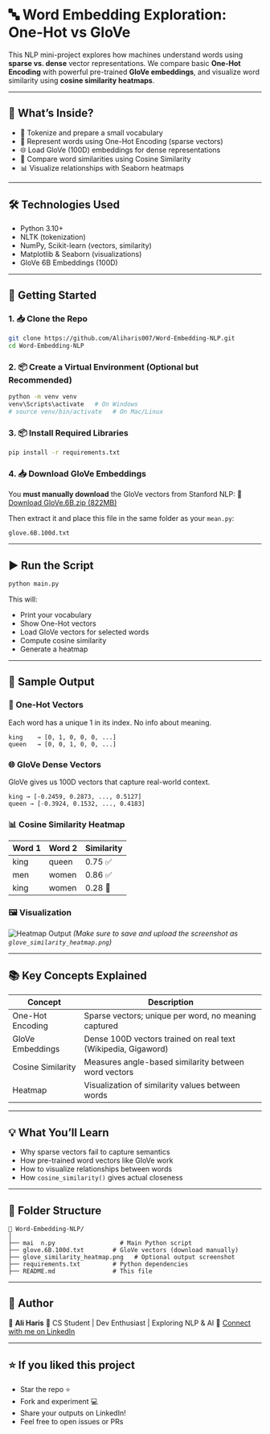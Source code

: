 # 🔤 Word Embedding Exploration: One-Hot vs GloVe

This NLP mini-project explores how machines understand words using **sparse vs. dense** vector representations. We compare basic **One-Hot Encoding** with powerful pre-trained **GloVe embeddings**, and visualize word similarity using **cosine similarity heatmaps**.

---

## 📌 What’s Inside?

- 🧠 Tokenize and prepare a small vocabulary
- 🔳 Represent words using One-Hot Encoding (sparse vectors)
- 🌐 Load GloVe (100D) embeddings for dense representations
- 📏 Compare word similarities using Cosine Similarity
- 📊 Visualize relationships with Seaborn heatmaps

---

## 🛠️ Technologies Used

- Python 3.10+
- NLTK (tokenization)
- NumPy, Scikit-learn (vectors, similarity)
- Matplotlib & Seaborn (visualizations)
- GloVe 6B Embeddings (100D)

---

## 🚀 Getting Started

### 1. 📥 Clone the Repo

```bash
git clone https://github.com/Aliharis007/Word-Embedding-NLP.git
cd Word-Embedding-NLP
````

### 2. 📦 Create a Virtual Environment (Optional but Recommended)

```bash
python -m venv venv
venv\Scripts\activate   # On Windows
# source venv/bin/activate   # On Mac/Linux
```

### 3. 📦 Install Required Libraries

```bash
pip install -r requirements.txt
```

### 4. 📥 Download GloVe Embeddings

You **must manually download** the GloVe vectors from Stanford NLP:
📎 [Download GloVe.6B.zip (822MB)](https://nlp.stanford.edu/data/glove.6B.zip)

Then extract it and place this file in the same folder as your `mean.py`:

```
glove.6B.100d.txt
```

---

## ▶️ Run the Script

```bash
python main.py
```

This will:

* Print your vocabulary
* Show One-Hot vectors
* Load GloVe vectors for selected words
* Compute cosine similarity
* Generate a heatmap

---

## 🧪 Sample Output

### 🔳 One-Hot Vectors

Each word has a unique 1 in its index. No info about meaning.

```
king    → [0, 1, 0, 0, 0, ...]
queen   → [0, 0, 1, 0, 0, ...]
```

### 🌐 GloVe Dense Vectors

GloVe gives us 100D vectors that capture real-world context.

```
king → [-0.2459, 0.2873, ..., 0.5127]
queen → [-0.3924, 0.1532, ..., 0.4183]
```

### 📊 Cosine Similarity Heatmap

| Word 1 | Word 2 | Similarity |
| ------ | ------ | ---------- |
| king   | queen  | 0.75 ✅     |
| men    | women  | 0.86 ✅     |
| king   | women  | 0.28 🔻    |

### 🖼️ Visualization

![Heatmap Output](./glove_similarity_heatmap.png)
*(Make sure to save and upload the screenshot as `glove_similarity_heatmap.png`)*

---

## 📚 Key Concepts Explained

| Concept           | Description                                                   |
| ----------------- | ------------------------------------------------------------- |
| One-Hot Encoding  | Sparse vectors; unique per word, no meaning captured          |
| GloVe Embeddings  | Dense 100D vectors trained on real text (Wikipedia, Gigaword) |
| Cosine Similarity | Measures angle-based similarity between word vectors          |
| Heatmap           | Visualization of similarity values between words              |

---

## 💡 What You’ll Learn

* Why sparse vectors fail to capture semantics
* How pre-trained word vectors like GloVe work
* How to visualize relationships between words
* How `cosine_similarity()` gives actual closeness

---

## 📂 Folder Structure

```
📁 Word-Embedding-NLP/
│
├── mai  n.py                  # Main Python script
├── glove.6B.100d.txt        # GloVe vectors (download manually)
├── glove_similarity_heatmap.png   # Optional output screenshot
├── requirements.txt         # Python dependencies
├── README.md                # This file
```

---

## 🙌 Author

👤 **Ali Haris**
📍 CS Student | Dev Enthusiast | Exploring NLP & AI
🔗 [Connect with me on LinkedIn](https://www.linkedin.com/in/Aliharis007)

---

## ⭐️ If you liked this project

* Star the repo ⭐
* Fork and experiment 💻
* Share your outputs on LinkedIn!
* Feel free to open issues or PRs
